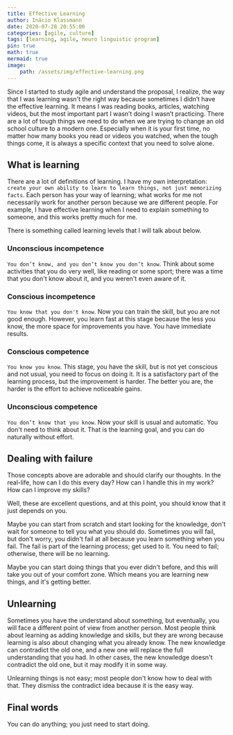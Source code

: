 ```yaml
---
title: Effective Learning
author: Inácio Klassmann
date: 2020-07-28 20:55:00
categories: [agile, culture]
tags: [learning, agile, neuro linguistic program]
pin: true
math: true
mermaid: true
image:
    path: /assets/img/effective-learning.png
---
```


Since I started to study agile and understand the proposal, I realize, the way that I was learning wasn't the right way because sometimes I didn’t have the effective learning. It means I was reading books, articles, watching videos, but the most important part I wasn’t doing I wasn’t practicing. There are a lot of tough things we need to do when we are trying to change an old school culture to a modern one. Especially when it is your first time, no matter how many books you read or videos you watched, when the tough things come, it is always a specific context that you need to solve alone.

## What is learning

There are a lot of definitions of learning. I have my own interpretation: `create your own ability to learn to learn things, not just memorizing facts`. Each person has your way of learning; what works for me not necessarily work for another person because we are different people. For example, I have effective learning when I need to explain something to someone, and this works pretty much for me.

There is something called learning levels that I will talk about below.

### Unconscious incompetence

`You don’t know, and you don’t know you don’t know`. Think about some activities that you do very well, like reading or some sport; there was a time that you don't know about it, and you weren't even aware of it.

### Conscious incompetence

`You know that you don't know`. Now you can train the skill, but you are not good enough. However, you learn fast at this stage because the less you know, the more space for improvements you have. You have immediate results.

### Conscious competence

`You know you know`. This stage, you have the skill, but is not yet conscious and not usual, you need to focus on doing it. It is a satisfactory part of the learning process, but the improvement is harder. The better you are, the harder is the effort to achieve noticeable gains.

### Unconscious competence

`You don’t know that you know`. Now your skill is usual and automatic. You don't need to think about it. That is the learning goal, and you can do naturally without effort.

## Dealing with failure

Those concepts above are adorable and should clarify our thoughts. In the real-life, how can I do this every day? How can I handle this in my work? How can I improve my skills?

Well, these are excellent questions, and at this point, you should know that it just depends on you.

Maybe you can start from scratch and start looking for the knowledge, don't wait for someone to tell you what you should do. Sometimes you will fail, but don't worry, you didn't fail at all because you learn something when you fail. The fail is part of the learning process; get used to it. You need to fail; otherwise, there will be no learning.

Maybe you can start doing things that you ever didn't before, and this will take you out of your comfort zone. Which means you are learning new things, and it's getting better.

## Unlearning

Sometimes you have the understand about something, but eventually, you will face a different point of view from another person. Most people think about learning as adding knowledge and skills, but they are wrong because learning is also about changing what you already know. The new knowledge can contradict the old one, and a new one will replace the full understanding that you had. In other cases, the new knowledge doesn't contradict the old one, but it may modify it in some way.

Unlearning things is not easy; most people don't know how to deal with that. They dismiss the contradict idea because it is the easy way.

## Final words

You can do anything; you just need to start doing.


[effective learning]: https://consul.io/docs/agent/http/kv.html
[Config Server and Client]: https://github.com/spring-cloud/spring-cloud-config
[Spring Cloud Project]: https://projects.spring.io/spring-cloud/
